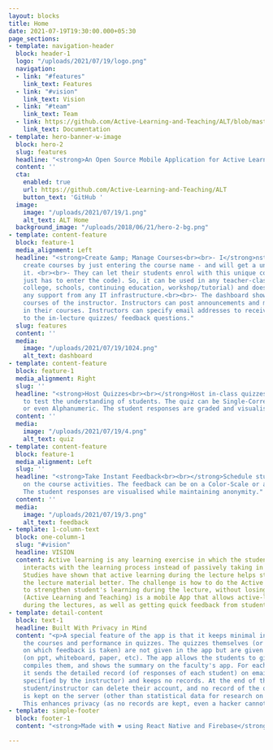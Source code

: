 ```yaml
---
layout: blocks
title: Home
date: 2021-07-19T19:30:00.000+05:30
page_sections:
- template: navigation-header
  block: header-1
  logo: "/uploads/2021/07/19/logo.png"
  navigation:
  - link: "#features"
    link_text: Features
  - link: "#vision"
    link_text: Vision
  - link: "#team"
    link_text: Team
  - link: https://github.com/Active-Learning-and-Teaching/ALT/blob/master/README.md
    link_text: Documentation
- template: hero-banner-w-image
  block: hero-2
  slug: features
  headline: "<strong>An Open Source Mobile Application for Active Learning and Teaching.</strong>"
  content: ''
  cta:
    enabled: true
    url: https://github.com/Active-Learning-and-Teaching/ALT
    button_text: 'GitHub '
  image:
    image: "/uploads/2021/07/19/1.png"
    alt_text: ALT Home
  background_image: "/uploads/2018/06/21/hero-2-bg.png"
- template: content-feature
  block: feature-1
  media_alignment: Left
  headline: "<strong>Create &amp; Manage Courses<br><br>- I</strong>nstructors can
    create courses by just entering the course name - and will get a unique code for
    it. <br><br>- They can let their students enrol with this unique code (a student
    just has to enter the code). So, it can be used in any teacher-class setting (in
    college, schools, continuing education, workshop/tutorial) and does not require
    any support from any IT infrastructure.<br><br>- The dashboard shows the ongoing
    courses of the instructor. Instructors can post announcements and manage students
    in their courses. Instructors can specify email addresses to receive responses
    to the in-lecture quizzes/ feedback questions."
  slug: features
  content: ''
  media:
    image: "/uploads/2021/07/19/1024.png"
    alt_text: dashboard
- template: content-feature
  block: feature-1
  media_alignment: Right
  slug: ''
  headline: "<strong>Host Quizzes<br><br></strong>Host in-class quizzes instantly
    to test the understanding of students. The quiz can be Single-Correct, Multi-Correct
    or even Alphanumeric. The student responses are graded and visualised."
  content: ''
  media:
    image: "/uploads/2021/07/19/4.png"
    alt_text: quiz
- template: content-feature
  block: feature-1
  media_alignment: Left
  slug: ''
  headline: "<strong>Take Instant Feedback<br><br></strong>Schedule student feedback
    on the course activities. The feedback can be on a Color-Scale or a Likert Scale.
    The student responses are visualised while maintaining anonymity."
  content: ''
  media:
    image: "/uploads/2021/07/19/3.png"
    alt_text: feedback
- template: 1-column-text
  block: one-column-1
  slug: "#vision"
  headline: VISION
  content: Active learning is any learning exercise in which the student engages or
    interacts with the learning process instead of passively taking in the information.
    Studies have shown that active learning during the lecture helps students absorb
    the lecture material better. The challenge is how to do the Active Learning exercises
    to strengthen student's learning during the lecture, without losing control. ALT
    (Active Learning and Teaching) is a mobile App that allows active-learning quizzes
    during the lectures, as well as getting quick feedback from students.
- template: detail-content
  block: text-1
  headline: Built With Privacy in Mind
  content: "<p>A special feature of the app is that it keeps minimal information about
    the courses and performance in quizzes. The quizzes themselves (or the statements
    on which feedback is taken) are not given in the app but are given in the class
    (on ppt, whiteboard, paper, etc). The app allows the students to give responses,
    compiles them, and shows the summary on the faculty's app. For each quiz/feedback,
    it sends the detailed record (of responses of each student) on email (to the address
    specified by the instructor) and keeps no records. At the end of the course, the
    student/instructor can delete their account, and no record of the quizzes/feedback
    is kept on the server (other than statistical data for research on Active Learning).
    This enhances privacy (as no records are kept, even a hacker cannot get them!)</p>"
- template: simple-footer
  block: footer-1
  content: "<strong>Made with ❤︎ using React Native and Firebase</strong>"

---
```

